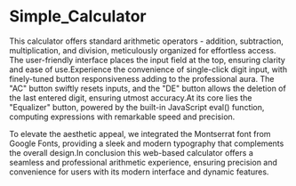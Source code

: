 # Simple_Calculator 

This calculator offers standard arithmetic operators - addition, subtraction, multiplication, and division, meticulously organized for effortless access.
The user-friendly interface places the input field at the top, ensuring clarity and ease of use.Experience the convenience of single-click digit input, 
with finely-tuned button responsiveness adding to the professional aura. The "AC" button swiftly resets inputs, and the "DE" button allows the deletion
of the last entered digit, ensuring utmost accuracy.At its core lies the "Equalizer" button, powered by the built-in JavaScript eval() function, 
computing expressions with remarkable speed and precision.

To elevate the aesthetic appeal, we integrated the Montserrat font from Google Fonts, providing a sleek and modern typography that complements the overall 
design.In conclusion this web-based calculator offers a seamless and professional arithmetic experience, ensuring precision and convenience for users with 
its modern interface and dynamic features.
